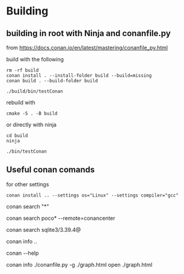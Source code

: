 # Building



## building in root with Ninja  and conanfile.py

from https://docs.conan.io/en/latest/mastering/conanfile_py.html

build with the following
```
rm -rf build
conan install . --install-folder build --build=missing
conan build . --build-folder build

./build/bin/testConan 

```
rebuild with
```
cmake -S . -B build

```
or directly with ninja
```
cd build
ninja

./bin/testConan 
```

## Useful conan comands 

for other settings
```
conan install .. --settings os="Linux" --settings compiler="gcc"
```
conan search "*"

 conan search poco* --remote=conancenter

 conan search sqlite3/3.39.4@

conan info ..

conan --help


conan info ./conanfile.py -g ./graph.html
open ./graph.html